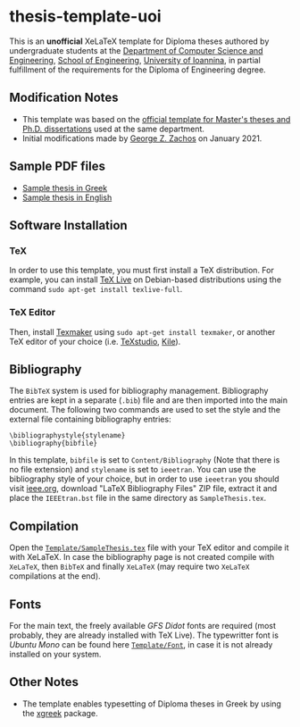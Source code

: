 # thesis-template-uoi

This is an **unofficial** XeLaTeX template for Diploma theses authored by undergraduate students at
the [Department of Computer Science and Engineering](https://www.cse.uoi.gr), [School of Engineering](https://engineering.uoi.gr/), 
[University of Ioannina](https://www.uoi.gr/), in partial fulfillment of the requirements for the Diploma of Engineering degree. 


## Modification Notes
 * This template was based on the [official template for Master's theses and Ph.D. dissertations](https://github.com/vvdimako/cseuoi-thesis) used at the same department.
 * Initial modifications made by [George Z. Zachos](https://gzachos.com) on January 2021.


## Sample PDF files
 * [Sample thesis in Greek](SampleThesis-GR.pdf)
 * [Sample thesis in English](SampleThesis-EN.pdf)

## Software Installation

### TeX
In order to use this template, you must first install a TeX distribution.
For example, you can install [TeX Live](https://www.tug.org/texlive/) on Debian-based distributions using the command ```sudo apt-get install texlive-full```.

### TeX Editor
Then, install [Texmaker](https://www.xm1math.net/texmaker/) using ```sudo apt-get install texmaker```,
or another TeX editor of your choice (i.e. [TeXstudio](http://www.texstudio.org/), [Kile](https://apps.kde.org/en/kile)).

## Bibliography
Τhe `BibTeX` system is used for bibliography management. Bibliography entries are kept in a separate (`.bib`) file and are then imported into the main document.
The following two commands are used to set the style and the external file containing bibliography entries:

```
\bibliographystyle{stylename}
\bibliography{bibfile}
```
In this template, `bibfile` is set to `Content/Bibliography` (Note that there is no file extension) and `stylename` is set to `ieeetran`.
You can use the bibliography style of your choice, but in order to use `ieeetran` you should visit [ieee.org](https://www.ieee.org/conferences/publishing/templates.html),
download "LaTeX Bibliography Files" ZIP file, extract it and place the `IEEEtran.bst` file in the same directory as `SampleThesis.tex`.


## Compilation
Open the [`Template/SampleThesis.tex`](Template/SampleThesis.tex) file with your TeX editor and compile it with XeLaTeX.
In case the bibliography page is not created compile with `XeLaTeX`, then `BibTeX` and finally `XeLaTeX` (may require two `XeLaTeX` compilations at the end).


## Fonts
For the main text, the freely available *GFS Didot* fonts are required (most probably, they are already installed with TeX Live).
The typewritter font is *Ubuntu Mono* can be found here [`Template/Font`](Template/Font), in case it is not already installed on your system.


## Other Notes
 * The template enables typesetting of Diploma theses in Greek by using the [xgreek](https://www.ctan.org/pkg/xgreek?lang=en) package.
